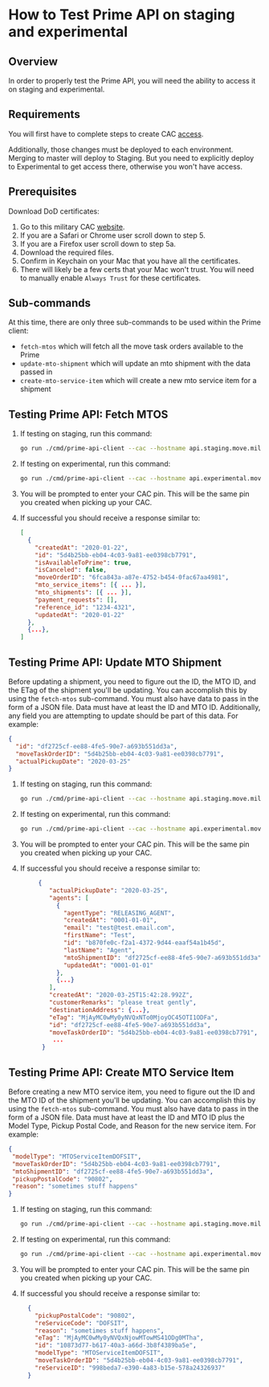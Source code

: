 # How to Test Prime API on staging and experimental

## Overview

In order to properly test the Prime API, you will need the ability to access it on staging and experimental.

## Requirements

You will first have to complete steps to create CAC [access](https://github.com/transcom/mymove/blob/master/docs/how-to/use-mtls-with-cac.md).


Additionally, those changes must be deployed to each environment. Merging to master will deploy to Staging. But you need to explicitly deploy to Experimental to get access there, otherwise you won't have access.

## Prerequisites

Download DoD certificates:

1. Go to this military CAC [website](https://militarycac.com/macnotes.htm#which_exact_CAC).
2. If you are a Safari or Chrome user scroll down to step 5.
3. If you are a Firefox user scroll down to step 5a.
4. Download the required files.
5. Confirm in Keychain on your Mac that you have all the certificates.
6. There will likely be a few certs that your Mac won't trust. You will need to manually enable `Always Trust` for these certificates.

## Sub-commands

At this time, there are only three sub-commands to be used within the Prime client:

- `fetch-mtos` which will fetch all the move task orders available to the Prime
- `update-mto-shipment` which will update an mto shipment with the data passed in
- `create-mto-service-item` which will create a new mto service item for a shipment

## Testing Prime API: Fetch MTOS

1. If testing on staging, run this command:

    ```sh
    go run ./cmd/prime-api-client --cac --hostname api.staging.move.mil --port 443 fetch-mtos | jq
    ```

2. If testing on experimental, run this command:

    ```sh
    go run ./cmd/prime-api-client --cac --hostname api.experimental.move.mil --port 443 fetch-mtos | jq
    ```

3. You will be prompted to enter your CAC pin. This will be the same pin you created when picking up your CAC.

4. If successful you should receive a response similar to:

    ```json
    [
      {
        "createdAt": "2020-01-22",
        "id": "5d4b25bb-eb04-4c03-9a81-ee0398cb7791",
        "isAvailableToPrime": true,
        "isCanceled": false,
        "moveOrderID": "6fca843a-a87e-4752-b454-0fac67aa4981",
        "mto_service_items": [{ ... }],
        "mto_shipments": [{ ... }],
        "payment_requests": [],
        "reference_id": "1234-4321",
        "updatedAt": "2020-01-22"
      },
      {...},
    ]
    ```

## Testing Prime API: Update MTO Shipment

Before updating a shipment, you need to figure out the ID, the MTO ID, and the ETag of the shipment you'll be updating. You can accomplish this by using the `fetch-mtos` sub-command. You must also have data to pass in the form of a JSON file. Data must have at least the ID and MTO ID. Additionally, any field you are attempting to update should be part of this data. For example:

```json
{
  "id": "df2725cf-ee88-4fe5-90e7-a693b551dd3a",
  "moveTaskOrderID": "5d4b25bb-eb04-4c03-9a81-ee0398cb7791",
  "actualPickupDate": "2020-03-25"
}
```

1. If testing on staging, run this command:

    ```sh
    go run ./cmd/prime-api-client --cac --hostname api.staging.move.mil --port 443 update-mto-shipment --etag {ETAG} --filename {PATH TO FILE} | jq
    ```

2. If testing on experimental, run this command:

    ```sh
    go run ./cmd/prime-api-client --cac --hostname api.experimental.move.mil --port 443 fetch-mtos update-mto-shipment --etag {ETAG} --filename {PATH TO FILE} | jq
    ```

3. You will be prompted to enter your CAC pin. This will be the same pin you created when picking up your CAC.

4. If successful you should receive a response similar to:

    ```json
         {
            "actualPickupDate": "2020-03-25",
            "agents": [
              {
                "agentType": "RELEASING_AGENT",
                "createdAt": "0001-01-01",
                "email": "test@test.email.com",
                "firstName": "Test",
                "id": "b870fe0c-f2a1-4372-9d44-eaaf54a1b45d",
                "lastName": "Agent",
                "mtoShipmentID": "df2725cf-ee88-4fe5-90e7-a693b551dd3a",
                "updatedAt": "0001-01-01"
              },
              {...}
            ],
            "createdAt": "2020-03-25T15:42:28.992Z",
            "customerRemarks": "please treat gently",
            "destinationAddress": {...},
            "eTag": "MjAyMC0wMy0yNVQxNTo0MjoyOC45OTI1ODFa",
            "id": "df2725cf-ee88-4fe5-90e7-a693b551dd3a",
            "moveTaskOrderID": "5d4b25bb-eb04-4c03-9a81-ee0398cb7791",
             ...
          }
    ```

## Testing Prime API: Create MTO Service Item

Before creating a new MTO service item, you need to figure out the ID and the MTO ID of the shipment you'll be updating. You can accomplish this by using the `fetch-mtos` sub-command. You must also have data to pass in the form of a JSON file. Data must have at least the ID and MTO ID plus the Model Type, Pickup Postal Code, and Reason for the new service item. For example:

  ```json
 {
   "modelType": "MTOServiceItemDOFSIT",
   "moveTaskOrderID": "5d4b25bb-eb04-4c03-9a81-ee0398cb7791",
   "mtoShipmentID": "df2725cf-ee88-4fe5-90e7-a693b551dd3a",
   "pickupPostalCode": "90802",
   "reason": "sometimes stuff happens"
 }
  ```

  1. If testing on staging, run this command:

      ```sh
      go run ./cmd/prime-api-client --cac --hostname api.staging.move.mil --port 443 create-mto-service-item --filename {PATH TO FILE} | jq
      ```

  2. If testing on experimental, run this command:

      ```sh
      go run ./cmd/prime-api-client --cac --hostname api.experimental.move.mil --port 443 create-mto-service-item --filename {PATH TO FILE} | jq
      ```

  3. You will be prompted to enter your CAC pin. This will be the same pin you created when picking up your CAC.

  4. If successful you should receive a response similar to:

      ```json
        {
          "pickupPostalCode": "90802",
          "reServiceCode": "DOFSIT",
          "reason": "sometimes stuff happens",
          "eTag": "MjAyMC0wMy0yNVQxNjowMTowMS41ODg0MTha",
          "id": "10873d77-b617-40a3-a66d-3b8f4389ba5e",
          "modelType": "MTOServiceItemDOFSIT",
          "moveTaskOrderID": "5d4b25bb-eb04-4c03-9a81-ee0398cb7791",
          "reServiceID": "998beda7-e390-4a83-b15e-578a24326937"
        }
      ```